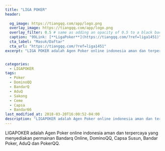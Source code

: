 ```yaml
---
title: "LIGA POKER"
header:
  
  og_image: https://tiangqq.com/app/logo.png
  overlay_image: https://tiangqq.com/app/logo.png
  overlay_filter: 0.5 # same as adding an opacity of 0.5 to a black background
  caption: "99Link: [**LigaPoker**](https://tiangqq.com/?ref=liga1451)"
  cta_label: "Masuk/Daftar"
  cta_url: "https://tiangqq.com/?ref=liga1451"
excerpt: "LIGA POKER adalah Agen Poker online indonesia aman dan terpercaya yang menyediakan permainan Bandarq Online, DominoQQ, Capsa Susun, Bandar Poker, AduQ dan PokerQQ."


categories:
  - LIGAPOKER
tags:
  - Poker
  - DominoQQ
  - BandarQ
  - AduQ
  - Sakong
  - Ceme
  - Capsa
  - Bandar66
last_modified_at: 2018-03-20T16:00:52-04:00
description: "LIGAPOKER adalah Agen Poker online indonesia aman dan terpercaya yang menyediakan permainan Bandarq Online, DominoQQ, Capsa Susun, Bandar Poker, AduQ dan PokerQQ."
---
```

LIGAPOKER adalah Agen Poker online indonesia aman dan terpercaya yang menyediakan permainan Bandarq Online, DominoQQ, Capsa Susun, Bandar Poker, AduQ dan PokerQQ.
